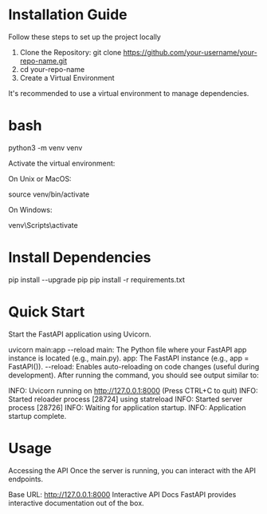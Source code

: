 # Installation Guide

Follow these steps to set up the project locally

1. Clone the Repository: git clone https://github.com/your-username/your-repo-name.git
2. cd your-repo-name
3. Create a Virtual Environment

It's recommended to use a virtual environment to manage dependencies.

# bash

python3 -m venv venv

Activate the virtual environment:

On Unix or MacOS:

source venv/bin/activate

On Windows:

venv\Scripts\activate

# Install Dependencies
pip install --upgrade pip
pip install -r requirements.txt

#  Quick Start

Start the FastAPI application using Uvicorn.

uvicorn main:app --reload
main: The Python file where your FastAPI app instance is located (e.g., main.py).
app: The FastAPI instance (e.g., app = FastAPI()).
--reload: Enables auto-reloading on code changes (useful during development).
After running the command, you should see output similar to:

INFO:     Uvicorn running on http://127.0.0.1:8000 (Press CTRL+C to quit)
INFO:     Started reloader process [28724] using statreload
INFO:     Started server process [28726]
INFO:     Waiting for application startup.
INFO:     Application startup complete.

# Usage
Accessing the API
Once the server is running, you can interact with the API endpoints.

Base URL: http://127.0.0.1:8000
Interactive API Docs
FastAPI provides interactive documentation out of the box.